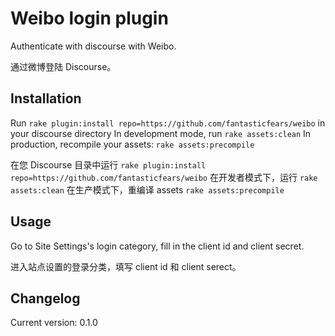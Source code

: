# Weibo login plugin

Authenticate with discourse with Weibo.

通过微博登陆 Discourse。

## Installation

Run `rake plugin:install repo=https://github.com/fantasticfears/weibo` in your discourse directory
In development mode, run `rake assets:clean`
In production, recompile your assets: `rake assets:precompile`

在您 Discourse 目录中运行 `rake plugin:install repo=https://github.com/fantasticfears/weibo`
在开发者模式下，运行 `rake assets:clean`
在生产模式下，重编译 assets `rake assets:precompile`

## Usage

Go to Site Settings's login category, fill in the client id and client secret.

进入站点设置的登录分类，填写 client id 和 client serect。

## Changelog

Current version: 0.1.0
